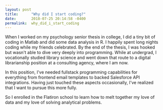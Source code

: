 ```yaml
---
layout: post
title:      "Why did I start coding?"
date:       2018-07-25 20:14:58 -0400
permalink:  why_did_i_start_coding
---
```




When I worked on my psychology senior thesis in college, I did a tiny bit of coding in Matlab and did some data analysis in R. I happily spent long nights coding while my friends celebrated. By the end of the thesis, I was hooked but wasn't able to dive very deeply into programming. While at undergrad, I vocationally studied library science and went down that route to a digital librarianship position at a consulting agency, where I am now.

In this position, I've needed fullstack programming capabilities for everything from frontend email templates to backed Salesforce API integrations. Having just touched these aspects occasionally, I've realized that I want to pursue this more fully. 

So I enrolled in the Flatiron school to learn how to melt together my love of data and my love of solving analytical problems. 


